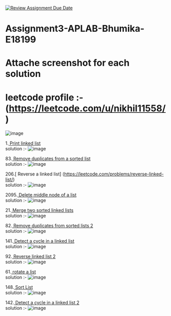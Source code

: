 [![Review Assignment Due Date](https://classroom.github.com/assets/deadline-readme-button-22041afd0340ce965d47ae6ef1cefeee28c7c493a6346c4f15d667ab976d596c.svg)](https://classroom.github.com/a/cNjHosV1)
# Assignment3-APLAB-Bhumika-E18199 
# Attache screenshot for each solution
# leetcode profile :- (https://leetcode.com/u/nikhil11558/)<br>
![image](https://github.com/user-attachments/assets/74f52297-ec3a-46f3-894a-1fdc2fc8c10c)

1.[ Print linked list ]( https://www.geeksforgeeks.org/problems/print-linked-list-elements/0)<br>
solution :-  ![image](https://github.com/user-attachments/assets/0fd75f5a-d3d2-449c-967a-54b1a36f159d)<br>

83.[ Remove duplicates from a sorted list]( https://leetcode.com/problems/remove-duplicates-from-sorted-list/description/)<br>
solution :-   ![image](https://github.com/user-attachments/assets/a100ea80-2bd8-4e39-9fb8-843c63381e99)<br>

206.[ Reverse a linked list] (https://leetcode.com/problems/reverse-linked-list/)<br>
solution :-  ![image](https://github.com/user-attachments/assets/fa5b01c4-5bc8-406b-85c9-0580995c0d38)<br>

2095.[ Delete middle node of a list]( https://leetcode.com/problems/delete-the-middle-node-of-a-linked-list/description/)<br>
solution :- ![image](https://github.com/user-attachments/assets/872d2480-7f4e-4a65-8f0a-267e8dce73ae)<br>

21.[ Merge two sorted linked lists]( https://leetcode.com/problems/merge-two-sorted-lists/description/)<br>
solution :- ![image](https://github.com/user-attachments/assets/c415ff2b-2bd8-4a56-9590-61e23cc84757)<br>

82.[ Remove duplicates from sorted lists 2]( https://leetcode.com/problems/remove-duplicates-from-sorted-list-ii/description/)<br>
solution :- ![image](https://github.com/user-attachments/assets/d071de05-16bf-4941-ae6f-0d9f22688b5c)<br>

141.[ Detect a cycle in a linked list]( https://leetcode.com/problems/linked-list-cycle/description/)<br>
solution :- ![image](https://github.com/user-attachments/assets/4c260f7f-9bde-4033-9daf-cb4045b117b1)<br>

92.[ Reverse linked list 2]( https://leetcode.com/problems/reverse-linked-list-ii/description/)<br>
solution :- ![image](https://github.com/user-attachments/assets/b9214c8f-e94b-4c73-a2b7-71081f6c0899)<br>


61.[ rotate a list]( https://leetcode.com/problems/rotate-list/description/)<br>
solution :- ![image](https://github.com/user-attachments/assets/06af66ef-7705-46aa-ad38-d36be1a42d27)<br>


148.[ Sort List]( https://leetcode.com/problems/sort-list/description/)<br>
solution :- ![image](https://github.com/user-attachments/assets/7981899c-73c4-421d-bfbd-d45f8ddb12c3)<br>


142.[ Detect a cycle in a linked list 2]( https://leetcode.com/problems/linked-list-cycle-ii/description/)<br>
solution :- ![image](https://github.com/user-attachments/assets/445e9693-9a13-456d-a372-ca4ed2006d3a)<br>


